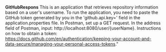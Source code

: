**GitHubRespons**
This is an application that retrieves repository information based on a user's username.
To run the application, you need to paste the GitHub token generated by you in the 'github.api.key=' field in the application.properties file.
In Postman, set up a GET request. In the address field of Postman, input: http://localhost:8080/user/{userName}.
Instructions on how to obtain a token: https://docs.github.com/en/authentication/keeping-your-account-and-data-secure/managing-your-personal-access-tokens."
